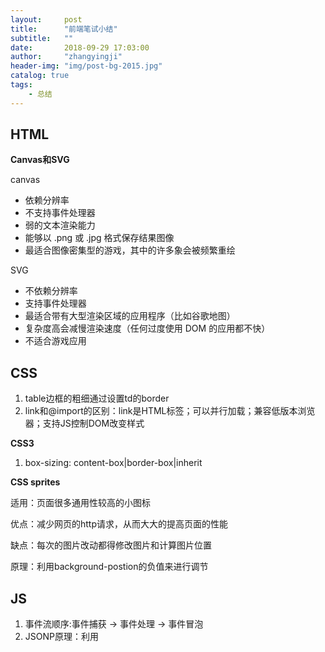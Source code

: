```yaml
---
layout:     post
title:      "前端笔试小结"
subtitle:   ""
date:       2018-09-29 17:03:00
author:     "zhangyingji"
header-img: "img/post-bg-2015.jpg"
catalog: true
tags:
    - 总结
---
```


## HTML

**Canvas和SVG**

canvas
- 依赖分辨率
- 不支持事件处理器
- 弱的文本渲染能力
- 能够以 .png 或 .jpg 格式保存结果图像
- 最适合图像密集型的游戏，其中的许多象会被频繁重绘

SVG
- 不依赖分辨率
- 支持事件处理器
- 最适合带有大型渲染区域的应用程序（比如谷歌地图）
- 复杂度高会减慢渲染速度（任何过度使用 DOM 的应用都不快）
- 不适合游戏应用

## CSS

1. table边框的粗细通过设置td的border
2. link和@import的区别：link是HTML标签；可以并行加载；兼容低版本浏览器；支持JS控制DOM改变样式

**CSS3**

1. box-sizing: content-box|border-box|inherit

**CSS sprites**

适用：页面很多通用性较高的小图标

优点：减少网页的http请求，从而大大的提高页面的性能

缺点：每次的图片改动都得修改图片和计算图片位置

原理：利用background-postion的负值来进行调节


## JS

1. 事件流顺序:事件捕获 → 事件处理 → 事件冒泡
2. JSONP原理：利用<script>的src来实现跨域

```
Array.isArray(Array.prototype) // true
['1','2','3'].map(parseInt) // [1, NaN, NaN]

/*
 * 数组从小到大排列
 */
arr.sort(function(a,b){
    return a-b
    }
)
```

**ajax**
readyState的5个状态
- 0 未初始化。尚未调用open()
- 1 启动。已调用open()，尚未调用send()
- 2 发送。已调用send(),尚未接到响应
- 3 接收。已经接收到部分相应数据
- 4 完成。已经接收到全部数据，而且已经可以在客户端使用

**控制流程**

**[创建对象](https://blog.zhangyingji.cn/2018/08/19/javascript-note/)**

**[es6:箭头函数、Promise](http://es6.ruanyifeng.com/)**

**[正则表达式](https://blog.zhangyingji.cn/2018/09/07/js-reg/)**

**[浏览器内核](https://blog.zhangyingji.cn/2018/07/22/float-browser-prefix/)**

**[typeof 和 instanceof](https://blog.zhangyingji.cn/2018/09/10/typeof-instanceof/)**

**获得指定字符串的所有子串**

# 计网

**不同主机进程间通信是在OSI模型的会话层**

**OSI 7层模型对应的物理设备**

# 数据结构

1. 堆排序的时间复杂度平均情况O(nlogn) 和空间复杂度O(1)

**常用排序算法**

**二叉树基础知识**

**知二叉树的其中两种遍历，求第三种遍历**

**已知入栈序列，则不可能的出栈序列**

# 操作系统

**linux基本操作指令**

**多线程避免死锁**

**进程与线程**